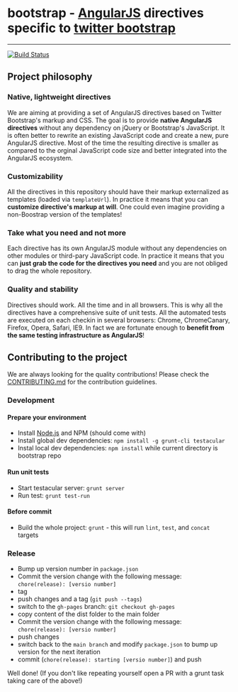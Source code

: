 # bootstrap - [AngularJS](http://angularjs.org/) directives specific to [twitter bootstrap](http://twitter.github.com/bootstrap/)

***

[![Build Status](https://secure.travis-ci.org/angular-ui/bootstrap.png)](http://travis-ci.org/angular-ui/bootstrap)

## Project philosophy

### Native, lightweight directives

We are aiming at providing a set of AngularJS directives based on Twitter Bootstrap's markup and CSS. The goal is to provide **native AngularJS directives** without any dependency on jQuery or Bootstrap's JavaScript.
It is often better to rewrite an existing JavaScript code and create a new, pure AngularJS directive. Most of the time the resulting directive is smaller as compared to the orginal JavaScript code size and better integrated into the AngularJS ecosystem.

### Customizability

All the directives in this repository should have their markup externalized as templates (loaded via `templateUrl`). In practice it means that you can **customize directive's markup at will**. One could even imagine providing a non-Boostrap version of the templates!

### Take what you need and not more

Each directive has its own AngularJS module without any dependencies on other modules or third-pary JavaScript code. In practice it means that you can **just grab the code for the directives you need** and you are not obliged to drag the whole repository.

### Quality and stability

Directives should work. All the time and in all browsers. This is why all the directives have a comprehensive suite of unit tests. All the automated tests are executed on each checkin in several browsers: Chrome, ChromeCanary, Firefox, Opera, Safari, IE9.
In fact we are fortunate enough to **benefit from the same testing infrastructure as AngularJS**!

## Contributing to the project

We are always looking for the quality contributions! Please check the [CONTRIBUTING.md](CONTRIBUTING.md) for the contribution guidelines.

### Development
#### Prepare your environment
* Install [Node.js](http://nodejs.org/) and NPM (should come with)
* Install global dev dependencies: `npm install -g grunt-cli testacular`
* Instal local dev dependencies: `npm install` while current directory is bootstrap repo

#### Run unit tests
* Start testacular server: `grunt server`
* Run test: `grunt test-run`

#### Before commit
* Build the whole project: `grunt` - this will run `lint`, `test`, and `concat` targets

### Release
* Bump up version number in `package.json`
* Commit the version change with the following message: `chore(release): [versio number]`
* tag
* push changes and a tag (`git push --tags`)
* switch to the `gh-pages` branch: `git checkout gh-pages`
* copy content of the dist folder to the main folder
* Commit the version change with the following message: `chore(release): [versio number]`
* push changes
* switch back to the `main branch` and modify `package.json` to bump up version for the next iteration
* commit (`chore(release): starting [versio number]`) and push

Well done! (If you don't like repeating yourself open a PR with a grunt task taking care of the above!)

